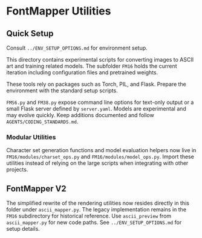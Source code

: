# FontMapper Utilities

## Quick Setup

Consult `../ENV_SETUP_OPTIONS.md` for environment setup.

This directory contains experimental scripts for converting images to ASCII art and training related models. The subfolder `FM16` holds the current iteration including configuration files and pretrained weights.

These tools rely on packages such as Torch, PIL, and Flask. Prepare the environment with the standard setup scripts.

`FMS6.py` and `FM38.py` expose command line options for text-only output or a small Flask server defined by `server.yaml`. Models are experimental and may evolve quickly. Keep additions documented and follow `AGENTS/CODING_STANDARDS.md`.

### Modular Utilities

Character set generation functions and model evaluation helpers now live in
`FM16/modules/charset_ops.py` and `FM16/modules/model_ops.py`. Import these
utilities instead of relying on the large scripts when integrating with other
projects.

## FontMapper V2

The simplified rewrite of the rendering utilities now resides directly in this
folder under `ascii_mapper.py`. The legacy implementation remains in the
`FM16` subdirectory for historical reference. Use `ascii_preview` from
`ascii_mapper.py` for new code paths. See `../ENV_SETUP_OPTIONS.md` for
setup details.
